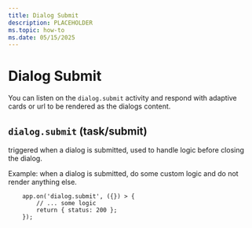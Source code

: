 ```yaml
---
title: Dialog Submit
description: PLACEHOLDER
ms.topic: how-to
ms.date: 05/15/2025
---
```


# Dialog Submit


You can listen on the `dialog.submit` activity and respond with adaptive cards or url to be rendered as the dialogs content.

## `dialog.submit` (task/submit)

triggered when a dialog is submitted, used to handle logic before closing the dialog.

Example: when a dialog is submitted, do some custom logic and do not render anything else.

```
    app.on('dialog.submit', ({}) > {
        // ... some logic
        return { status: 200 };
    });
```
